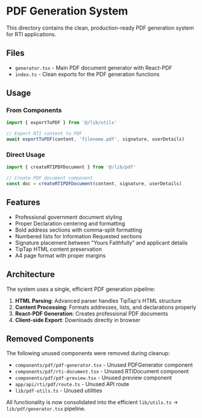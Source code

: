 # PDF Generation System

This directory contains the clean, production-ready PDF generation system for RTI applications.

## Files

- `generator.tsx` - Main PDF document generator with React-PDF
- `index.ts` - Clean exports for the PDF generation functions

## Usage

### From Components
```typescript
import { exportToPDF } from '@/lib/utils'

// Export RTI content to PDF
await exportToPDF(content, 'filename.pdf', signature, userDetails)
```

### Direct Usage
```typescript
import { createRTIPDFDocument } from '@/lib/pdf'

// Create PDF document component
const doc = createRTIPDFDocument(content, signature, userDetails)
```

## Features

- Professional government document styling
- Proper Declaration centering and formatting
- Bold address sections with comma-split formatting
- Numbered lists for Information Requested sections
- Signature placement between "Yours Faithfully" and applicant details
- TipTap HTML content preservation
- A4 page format with proper margins

## Architecture

The system uses a single, efficient PDF generation pipeline:

1. **HTML Parsing**: Advanced parser handles TipTap's HTML structure
2. **Content Processing**: Formats addresses, lists, and declarations properly
3. **React-PDF Generation**: Creates professional PDF documents
4. **Client-side Export**: Downloads directly in browser

## Removed Components

The following unused components were removed during cleanup:
- `components/pdf/pdf-generator.tsx` - Unused PDFGenerator component
- `components/pdf/rti-document.tsx` - Unused RTIDocument component  
- `components/pdf/pdf-preview.tsx` - Unused preview component
- `app/api/rti/pdf/route.ts` - Unused API route
- `lib/pdf-utils.ts` - Unused utilities

All functionality is now consolidated into the efficient `lib/utils.ts` → `lib/pdf/generator.tsx` pipeline. 